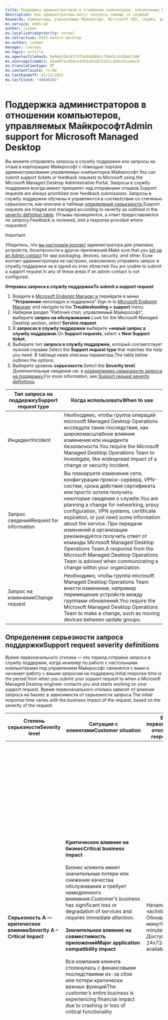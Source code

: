 ```yaml
---
title: Поддержка администраторов в отношении компьютеров, управляемых Майкрософт
description: Как администраторы могут получить помощь со службой
keywords: Компьютеры, управляемые Майкрософт, Microsoft 365, служба, документация
ms.service: m365-md
author: jaimeo
ms.localizationpriority: normal
ms.collection: M365-modern-desktop
ms.author: jaimeo
manager: laurawi
ms.topic: article
ms.openlocfilehash: 9e96a530c61f3f9a94dd84cc79bd3c4c03b61106
ms.sourcegitcommit: 83a40facd66e14343ad3ab72591cab9c41ce6ac0
ms.translationtype: MT
ms.contentlocale: ru-RU
ms.lasthandoff: 01/13/2021
ms.locfileid: "49840281"
---
```

# <a name="admin-support-for-microsoft-managed-desktop"></a><span data-ttu-id="ad5c8-104">Поддержка администраторов в отношении компьютеров, управляемых Майкрософт</span><span class="sxs-lookup"><span data-stu-id="ad5c8-104">Admin support for Microsoft Managed Desktop</span></span>

<span data-ttu-id="ad5c8-105">Вы можете отправлять запросы в службу поддержки или запросы на отзыв в корпорацию Майкрософт с помощью портала администрирования управляемых компьютеров Майкрософт.</span><span class="sxs-lookup"><span data-stu-id="ad5c8-105">You can submit support tickets or feedback requests to Microsoft using the Microsoft Managed Desktop Administrative Portal.</span></span> <span data-ttu-id="ad5c8-106">Запросы в службу поддержки всегда имеют приоритет над отправками отзывов.</span><span class="sxs-lookup"><span data-stu-id="ad5c8-106">Support requests are always prioritized over feedback submissions.</span></span> <span data-ttu-id="ad5c8-107">Запросы в службу поддержки обучены и управляются в соответствии со степенью серьезности, как описано в таблице [определений серьезности.](#sev)</span><span class="sxs-lookup"><span data-stu-id="ad5c8-107">Support requests are triaged and managed according to severity as outlined in the [severity definition table](#sev).</span></span> <span data-ttu-id="ad5c8-108">Отзывы проверяются, а ответ предоставляется по запросу.</span><span class="sxs-lookup"><span data-stu-id="ad5c8-108">Feedback is reviewed, and a response provided where requested.</span></span> 

>[!IMPORTANT]
><span data-ttu-id="ad5c8-109">Убедитесь, что [вы настроили контакт](../get-started/add-admin-contacts.md) администратора для упаковки, устройств, безопасности и других приложений.</span><span class="sxs-lookup"><span data-stu-id="ad5c8-109">Make sure that you [set up an Admin contact](../get-started/add-admin-contacts.md) for app packaging, devices, security, and other.</span></span> <span data-ttu-id="ad5c8-110">Если контакт администратора не настроен, невозможно отправить запрос в службу поддержки ни в одной из этих областей.</span><span class="sxs-lookup"><span data-stu-id="ad5c8-110">You are unable to submit a support request in any of these areas if an admin contact is not configured.</span></span>

<span data-ttu-id="ad5c8-111">**Отправка запроса в службу поддержки**</span><span class="sxs-lookup"><span data-stu-id="ad5c8-111">**To submit a support request**</span></span>
1. <span data-ttu-id="ad5c8-112">Войдите в [Microsoft Endpoint Manager и](https://endpoint.microsoft.com/) перейдите в меню **"Устранение** неполадок и поддержка".</span><span class="sxs-lookup"><span data-stu-id="ad5c8-112">Sign in to [Microsoft Endpoint Manager](https://endpoint.microsoft.com/) and navigate to the **Troubleshooting + support** menu.</span></span>
2. <span data-ttu-id="ad5c8-113">Наберем раздел "Рабочий стол, управляемый Майкрософт", выберите **запрос на обслуживание.**</span><span class="sxs-lookup"><span data-stu-id="ad5c8-113">Look for the Microsoft Managed Desktop section, select **Service request**.</span></span>
3. <span data-ttu-id="ad5c8-114">В **запросах в службу поддержки** выберите **+новый запрос в службу поддержки.**</span><span class="sxs-lookup"><span data-stu-id="ad5c8-114">On **Support requests**, select **+ New Support ticket**.</span></span>
4. <span data-ttu-id="ad5c8-115">Выберите тип **запроса в службу поддержки,** который соответствует нужной справке.</span><span class="sxs-lookup"><span data-stu-id="ad5c8-115">Select the **Support request type** that matches the help you need.</span></span> <span data-ttu-id="ad5c8-116">В таблице ниже описаны параметры.</span><span class="sxs-lookup"><span data-stu-id="ad5c8-116">The table below outlines the options.</span></span> 
5. <span data-ttu-id="ad5c8-117">Выберите уровень **серьезности.**</span><span class="sxs-lookup"><span data-stu-id="ad5c8-117">Select the **Severity level**.</span></span> <span data-ttu-id="ad5c8-118">Дополнительные сведения см. в [определениях серьезности запроса на поддержку.](#sev)</span><span class="sxs-lookup"><span data-stu-id="ad5c8-118">For more information, see [Support request severity definitions](#sev).</span></span> 

<span data-ttu-id="ad5c8-119">Тип запроса на поддержку</span><span class="sxs-lookup"><span data-stu-id="ad5c8-119">Support request type</span></span> | <span data-ttu-id="ad5c8-120">Когда использовать</span><span class="sxs-lookup"><span data-stu-id="ad5c8-120">When to use</span></span>
--- | ---
<span data-ttu-id="ad5c8-121">Инцидент</span><span class="sxs-lookup"><span data-stu-id="ad5c8-121">Incident</span></span> | <span data-ttu-id="ad5c8-122">Необходимо, чтобы группа операций microsoft Managed Desktop Operations исследула такие последствия, как широкомасштабное влияние изменения или инцидента безопасности.</span><span class="sxs-lookup"><span data-stu-id="ad5c8-122">You require the Microsoft Managed Desktop Operations Team to investigate, like widespread impact of a change or security incident.</span></span>
<span data-ttu-id="ad5c8-123">Запрос сведений</span><span class="sxs-lookup"><span data-stu-id="ad5c8-123">Request for information</span></span> | <span data-ttu-id="ad5c8-124">Вы планируете изменение сети, конфигурации прокси-сервера, VPN-систем, срока действия сертификата или просто хотите получить некоторые сведения о службе.</span><span class="sxs-lookup"><span data-stu-id="ad5c8-124">You are planning a change for networking, proxy configuration, VPN systems, certificate expiration, or just need some information about the service.</span></span> <span data-ttu-id="ad5c8-125">При передаче изменений в организации рекомендуется получить ответ от команды Microsoft Managed Desktop Operations Team.</span><span class="sxs-lookup"><span data-stu-id="ad5c8-125">A response from the Microsoft Managed Desktop Operations Team is advised when communicating a change within your organization.</span></span>
<span data-ttu-id="ad5c8-126">Запрос на изменение</span><span class="sxs-lookup"><span data-stu-id="ad5c8-126">Change request</span></span> | <span data-ttu-id="ad5c8-127">Необходимо, чтобы группа microsoft Managed Desktop Operations Team внести изменения, например перемещение устройств между группами обновлений.</span><span class="sxs-lookup"><span data-stu-id="ad5c8-127">You require the Microsoft Managed Desktop Operations Team to make a change, such as moving devices between update groups.</span></span>

<span id="sev" />

## <a name="support-request-severity-definitions"></a><span data-ttu-id="ad5c8-128">Определения серьезности запроса поддержки</span><span class="sxs-lookup"><span data-stu-id="ad5c8-128">Support request severity definitions</span></span>

<span data-ttu-id="ad5c8-129">Время первоначального отклика — это период отправки запроса в службу поддержки, когда инженер по работе с настольными компьютерами под управлением Майкрософт свяжиется с вами и начинает работу с вашим запросом на поддержку.</span><span class="sxs-lookup"><span data-stu-id="ad5c8-129">Initial response time is the period from when you submit your support request to when a Microsoft Managed Desktop engineer contacts you and starts working on your support request.</span></span> <span data-ttu-id="ad5c8-130">Время первоначального отклика зависит от влияния запроса на бизнес в зависимости от серьезности запроса.</span><span class="sxs-lookup"><span data-stu-id="ad5c8-130">The initial response time varies with the business impact of the request, based on the severity of the request.</span></span>

<span data-ttu-id="ad5c8-131">Степень серьезности</span><span class="sxs-lookup"><span data-stu-id="ad5c8-131">Severity level</span></span>  | <span data-ttu-id="ad5c8-132">Ситуация с клиентами</span><span class="sxs-lookup"><span data-stu-id="ad5c8-132">Customer situation</span></span> |  <span data-ttu-id="ad5c8-133">Время первоначального отклика</span><span class="sxs-lookup"><span data-stu-id="ad5c8-133">Initial response time</span></span>   | <span data-ttu-id="ad5c8-134">Ожидаемый ответ клиента</span><span class="sxs-lookup"><span data-stu-id="ad5c8-134">Expected customer response</span></span>
--- | --- | --- | ---
<span data-ttu-id="ad5c8-135">**Серьезность А — критическое влияние**</span><span class="sxs-lookup"><span data-stu-id="ad5c8-135">**Severity A – Critical Impact**</span></span> |  <span data-ttu-id="ad5c8-136">**Критическое влияние на бизнес**</span><span class="sxs-lookup"><span data-stu-id="ad5c8-136">**Critical business impact**</span></span><br><br><span data-ttu-id="ad5c8-137">Бизнес клиента имеет значительные потери или снижение качества обслуживания и требует немедленного внимания.</span><span class="sxs-lookup"><span data-stu-id="ad5c8-137">Customer’s business has significant loss or degradation of services and requires immediate attention.</span></span><br><br><span data-ttu-id="ad5c8-138">**Значительное влияние на совместимость приложений**</span><span class="sxs-lookup"><span data-stu-id="ad5c8-138">**Major application compatibility impact**</span></span><br><br><span data-ttu-id="ad5c8-139">Вся компания клиента столкнулась с финансовыми последствиями из-за сбоя или потери критически важных функций</span><span class="sxs-lookup"><span data-stu-id="ad5c8-139">The customer’s entire business is experiencing financial impact due to crashing or loss of critical functionality</span></span> | <span data-ttu-id="ad5c8-140">Начальная: < 1 час</span><span class="sxs-lookup"><span data-stu-id="ad5c8-140">Initial: < 1 hour</span></span><br><span data-ttu-id="ad5c8-141">Обновление: 60 минут</span><span class="sxs-lookup"><span data-stu-id="ad5c8-141">Update: 60 minutes</span></span><br><span data-ttu-id="ad5c8-142">Доступно 24x7</span><span class="sxs-lookup"><span data-stu-id="ad5c8-142">24x7 available</span></span> | <span data-ttu-id="ad5c8-143">При выборе степени серьезности А вы подтверждаете, что проблема оказывает критическое влияние на бизнес с серьезными потерями и снижением качества обслуживания.</span><span class="sxs-lookup"><span data-stu-id="ad5c8-143">When you select Severity A, you confirm that the issue has critical business impact, with severe loss and degradation of services.</span></span> <br><br><span data-ttu-id="ad5c8-144">Проблема требует немедленного ответа, и вы каждый день будете фиксировать непрерывную операцию 24x7 вместе с командой Майкрософт до решения, в противном случае корпорация Майкрософт может по своему усмотрению уменьшить степень серьезности до уровня B.</span><span class="sxs-lookup"><span data-stu-id="ad5c8-144">The issue demands an immediate response, and you commit to continuous 24x7 operation every day with the Microsoft team until resolution, otherwise, Microsoft may at its discretion decrease the Severity to level B.</span></span><br><br> <span data-ttu-id="ad5c8-145">Кроме того, убедитесь, что у корпорации Майкрософт есть точные контактные данные.</span><span class="sxs-lookup"><span data-stu-id="ad5c8-145">You also ensure that Microsoft has your accurate contact information.</span></span> 
<span data-ttu-id="ad5c8-146">**Серьезность Б — среднее влияние**</span><span class="sxs-lookup"><span data-stu-id="ad5c8-146">**Severity B – Moderate Impact**</span></span> |  <span data-ttu-id="ad5c8-147">**Умеренное влияние на бизнес**</span><span class="sxs-lookup"><span data-stu-id="ad5c8-147">**Moderate business impact**</span></span><br><br><span data-ttu-id="ad5c8-148">Бизнес клиента имеет средний ущерб от потери или ухудшения качества обслуживания, но работа может быть достаточно нарушена.</span><span class="sxs-lookup"><span data-stu-id="ad5c8-148">Customer’s business has moderate loss or degradation of services, but work can reasonably continue in an impaired manner.</span></span><br><br><span data-ttu-id="ad5c8-149">**Умеренное влияние совместимости приложений**</span><span class="sxs-lookup"><span data-stu-id="ad5c8-149">**Moderate application compatibility impact**</span></span><br><br><span data-ttu-id="ad5c8-150">Конкретная бизнес-группа больше не является продуктивной из-за сбоя или потери критически важных функций.</span><span class="sxs-lookup"><span data-stu-id="ad5c8-150">A specific business group is no longer productive, due to crashing behavior or loss of critical functionality.</span></span> |  <span data-ttu-id="ad5c8-151">Начальная: < 4 часа</span><span class="sxs-lookup"><span data-stu-id="ad5c8-151">Initial: < 4 hours</span></span><br><span data-ttu-id="ad5c8-152">Обновление: 12 часов</span><span class="sxs-lookup"><span data-stu-id="ad5c8-152">Update: 12 hours</span></span><br><span data-ttu-id="ad5c8-153">Часы работы (доступно 24x7)</span><span class="sxs-lookup"><span data-stu-id="ad5c8-153">Business hours (24x7 available)</span></span> | <span data-ttu-id="ad5c8-154">При выборе степени серьезности Б вы подтверждаете, что проблема оказывает умеренное влияние на бизнес с потерей и снижением качества обслуживания, но обходные пути обеспечивают разумное, хотя и временное, непрерывность бизнеса.</span><span class="sxs-lookup"><span data-stu-id="ad5c8-154">When you select Severity B, you confirm that the issue has moderate impact to your business with loss and degradation of services, but workarounds enable reasonable, albeit temporary, business continuity.</span></span> <br><br><span data-ttu-id="ad5c8-155">Для решения проблемы требуется срочный ответ.</span><span class="sxs-lookup"><span data-stu-id="ad5c8-155">The issue demands an urgent response.</span></span> <span data-ttu-id="ad5c8-156">Если при отправке запроса в службу поддержки вы выбрали 24x7, вы будете фиксировать непрерывную операцию 24x7 каждый день вместе с командой Майкрософт до разрешения, в противном случае корпорация Майкрософт может по своему усмотрению уменьшить степень серьезности до уровня C. Если при отправке инцидента со степенью серьезности Б вы выбрали поддержку в часы работы, корпорация Майкрософт будет связываться с вами только в нее.</span><span class="sxs-lookup"><span data-stu-id="ad5c8-156">If you chose 24x7 when you submit the support request, you commit to a continuous 24x7 operation every day with the Microsoft team until resolution, otherwise, Microsoft might at its discretion decrease the severity to level C. If you chose business-hours support when you submit a Severity B incident, Microsoft will contact you during business hours only.</span></span><br><br><span data-ttu-id="ad5c8-157">Кроме того, убедитесь, что у корпорации Майкрософт есть точные контактные данные.</span><span class="sxs-lookup"><span data-stu-id="ad5c8-157">You also ensure that Microsoft has your accurate contact information.</span></span>
<span data-ttu-id="ad5c8-158">**Серьезность C — минимальное влияние**</span><span class="sxs-lookup"><span data-stu-id="ad5c8-158">**Severity C – Minimal Impact**</span></span> |   <span data-ttu-id="ad5c8-159">**Минимальное влияние на бизнес**</span><span class="sxs-lookup"><span data-stu-id="ad5c8-159">**Minimum business impact**</span></span><br><br> <span data-ttu-id="ad5c8-160">Бизнес клиента работает с незначительными неудобствами в работе служб.</span><span class="sxs-lookup"><span data-stu-id="ad5c8-160">Customer’s business is functioning with minor impediments of services.</span></span><br><br><span data-ttu-id="ad5c8-161">**Незначительное влияние на совместимость приложений**</span><span class="sxs-lookup"><span data-stu-id="ad5c8-161">**Minor application compatibility impact**</span></span><br><br><span data-ttu-id="ad5c8-162">Потенциально несвязанные пользователи могут испытывать незначительные проблемы совместимости, которые не препятствуют производительности</span><span class="sxs-lookup"><span data-stu-id="ad5c8-162">Potentially unrelated users experience minor compatibility issues that do not prevent productivity</span></span> |    <span data-ttu-id="ad5c8-163">Начальная: < 8 часов</span><span class="sxs-lookup"><span data-stu-id="ad5c8-163">Initial: < 8 hours</span></span><br><span data-ttu-id="ad5c8-164">Обновление: 24 часа</span><span class="sxs-lookup"><span data-stu-id="ad5c8-164">Update: 24 hours</span></span><br><span data-ttu-id="ad5c8-165">Рабочие часы</span><span class="sxs-lookup"><span data-stu-id="ad5c8-165">Business hours</span></span>  | <span data-ttu-id="ad5c8-166">При выборе уровня серьезности C вы подтверждаете, что проблема оказывает минимальное влияние на вашу бизнес- и незначительную помеху в обслуживании.</span><span class="sxs-lookup"><span data-stu-id="ad5c8-166">When you select Severity C, you confirm that the issue has minimum impact to your business with minor impediment of service.</span></span><br><br><span data-ttu-id="ad5c8-167">В случае инцидента серьезности C корпорация Майкрософт будет связываться с вами только в часы работы.</span><span class="sxs-lookup"><span data-stu-id="ad5c8-167">For a Severity C incident, Microsoft will contact you during business hours only.</span></span><br><br><span data-ttu-id="ad5c8-168">Вы также гарантируете, что у корпорации Майкрософт есть точные контактные данные</span><span class="sxs-lookup"><span data-stu-id="ad5c8-168">You also ensure that Microsoft has your accurate contact information</span></span>

<span data-ttu-id="ad5c8-169">Дополнительные сведения:</span><span class="sxs-lookup"><span data-stu-id="ad5c8-169">More details:</span></span>
- <span data-ttu-id="ad5c8-170">**Языки поддержки** — вся поддержка предоставляется на английском языке.</span><span class="sxs-lookup"><span data-stu-id="ad5c8-170">**Support languages** - All support is provided in English.</span></span>
- <span data-ttu-id="ad5c8-171">**Изменение уровня серьезности** . Корпорация Майкрософт может понизить уровень серьезности, если клиент не сможет предоставить необходимые ресурсы или ответы, чтобы позволить корпорации Майкрософт продолжить попытки решения проблем.</span><span class="sxs-lookup"><span data-stu-id="ad5c8-171">**Severity level changes** - Microsoft may downgrade the severity level if the customer is not able to provide adequate resources or responses to enable Microsoft to continue with problem resolution efforts.</span></span> 
- <span data-ttu-id="ad5c8-172">**В большинстве** стран это часы с 9:00 до 17:00 по тихоокеанскому времени.</span><span class="sxs-lookup"><span data-stu-id="ad5c8-172">**Business hours** - For most countries, business hours are from 9:00 AM to 5:00 PM, Pacific Standard Time.</span></span>
- <span data-ttu-id="ad5c8-173">**Совместимость** приложений. Чтобы учитывать проблему совместимости приложений, между предыдущей и текущей версиями Windows или Office должна быть воспроизводимая ошибка той же версии приложения.</span><span class="sxs-lookup"><span data-stu-id="ad5c8-173">**Application compatibility** - For an application compatibility issue to be considered, there must be a reproducible error, of the same version of the application, between the previous and current version of Windows or Office.</span></span> <span data-ttu-id="ad5c8-174">Чтобы устранить проблемы совместимости приложений, корпорация Майкрософт требует от клиента контактной точки для работы.</span><span class="sxs-lookup"><span data-stu-id="ad5c8-174">To resolve application compatibility issues, Microsoft requires a customer point of contact to work with.</span></span> <span data-ttu-id="ad5c8-175">Этот сотрудник должен работать непосредственно с нашей командой Fast Track, чтобы изучить и устранить проблему.</span><span class="sxs-lookup"><span data-stu-id="ad5c8-175">The individual must work directly with our Fast Track team to investigate and resolve the issue.</span></span>
- <span data-ttu-id="ad5c8-176">**Время отклика клиента** Если клиент не может выполнить ожидаемые требования к ответу, корпорация Майкрософт понизит уровень серьезности запроса до минимальной степени серьезности C. Если клиент не ответил на запросы о действии, корпорация Майкрософт устраняет и закрывает запрос в службу поддержки в течение 48 часов после последнего запроса.</span><span class="sxs-lookup"><span data-stu-id="ad5c8-176">**Customer response time** If a customer is unable to meet the expected response requirements, Microsoft will downgrade the request by one severity level, to a minimum of Severity C. If a customer is unresponsive to requests for action, Microsoft will mitigate and close the support request within 48 hours of the last request.</span></span>

## <a name="provide-feedback"></a><span data-ttu-id="ad5c8-177">Предоставление отзывов</span><span class="sxs-lookup"><span data-stu-id="ad5c8-177">Provide feedback</span></span>

<span data-ttu-id="ad5c8-178">Мы ценим ваши отзывы и используем их для улучшения поддержки администраторов.</span><span class="sxs-lookup"><span data-stu-id="ad5c8-178">We appreciate your feedback and use it to improve the admin support experience.</span></span>

<span data-ttu-id="ad5c8-179">После того как билет находится  в состоянии **"Устранено"** или "Устранено", вы можете поделиться своим мнением о работе с этой конкретной проблемой.</span><span class="sxs-lookup"><span data-stu-id="ad5c8-179">Once a ticket is in the **Mitigated** or **Resolved** state, you can share your feedback on your experience with that particular issue.</span></span> <span data-ttu-id="ad5c8-180">Чтобы поделиться своим мнением, перейдите на страницу **"Запросы на** обслуживание" в меню **"Устранение** неполадок и поддержка" портала MEM.</span><span class="sxs-lookup"><span data-stu-id="ad5c8-180">To share feedback, go to the **Service requests** page in the **Troubleshooting + support** menu of the MEM portal.</span></span> <span data-ttu-id="ad5c8-181">Выберите конкретный билет.</span><span class="sxs-lookup"><span data-stu-id="ad5c8-181">Select the specific ticket.</span></span> <span data-ttu-id="ad5c8-182">Сведения о билете появятся во влете справа, выберите вкладку **"Отзывы"** и укатит запрашиваемую информацию.</span><span class="sxs-lookup"><span data-stu-id="ad5c8-182">The ticket details will appear in the fly-in on the right side, select the **Feedback** tab, and provide the requested information.</span></span> <span data-ttu-id="ad5c8-183">Не включайте личные сведения в форму обратной связи.</span><span class="sxs-lookup"><span data-stu-id="ad5c8-183">Be careful not to include any personal information in the feedback form.</span></span> <span data-ttu-id="ad5c8-184">Дополнительные сведения о конфиденциальности см. в [заявлении Майкрософт о конфиденциальности.](https://privacy.microsoft.com/privacystatement)</span><span class="sxs-lookup"><span data-stu-id="ad5c8-184">For more information about privacy, see the [Microsoft Privacy Statement](https://privacy.microsoft.com/privacystatement).</span></span>

![Форма обратной связи](../../media/feedback_form.png)



## <a name="more-resources"></a><span data-ttu-id="ad5c8-186">Дополнительные ресурсы</span><span class="sxs-lookup"><span data-stu-id="ad5c8-186">More resources</span></span>
- <span data-ttu-id="ad5c8-187">[Поддержка пользователей для компьютеров, управляемых Майкрософт.](end-user-support.md)</span><span class="sxs-lookup"><span data-stu-id="ad5c8-187">[User support for Microsoft Managed Desktop](end-user-support.md).</span></span> 
- <span data-ttu-id="ad5c8-188">[Поддержка компьютеров, управляемых Майкрософт.](../service-description/support.md)</span><span class="sxs-lookup"><span data-stu-id="ad5c8-188">[Support for Microsoft Managed Desktop](../service-description/support.md).</span></span> 
- <span data-ttu-id="ad5c8-189">Если вы уже подписаны на компьютер, управляемый Майкрософт, вы можете найти подробные процедуры, потоки процессов, рабочие  инструкции и faqs в руководстве администратора компьютеров, управляемых Майкрософт, на странице ресурсов **Online** в разделе "Управляемые Майкрософт компьютеры" меню администрирования клиента [в Microsoft Endpoint Manager](https://endpoint.microsoft.com/). </span><span class="sxs-lookup"><span data-stu-id="ad5c8-189">If you already subscribe to Microsoft Managed Desktop, you can find detailed procedures, process flows, work instructions, and FAQs in the Microsoft Managed Desktop Admin Guide in the **Online resources** page under the **Microsoft Managed Desktop** section of the **Tenant administration** menu in [Microsoft Endpoint Manager](https://endpoint.microsoft.com/).</span></span>
